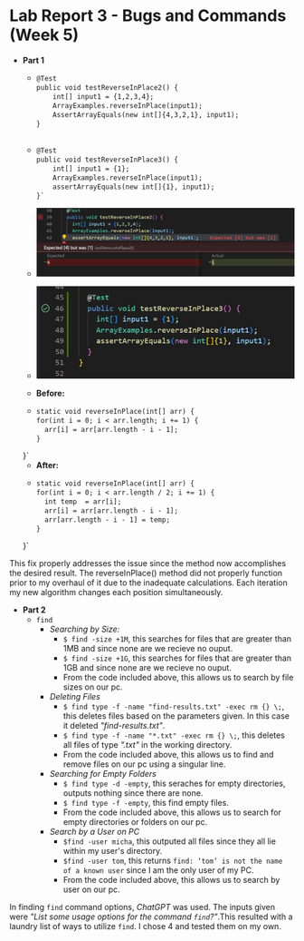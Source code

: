 # **Lab Report 3 - Bugs and Commands (Week 5)**
* **Part 1**
  * ```
    @Test 
	public void testReverseInPlace2() {
    	int[] input1 = {1,2,3,4};
    	ArrayExamples.reverseInPlace(input1);
		AssertArrayEquals(new int[]{4,3,2,1}, input1);
	}
 
  * ```
    @Test 
	public void testReverseInPlace3() {
	    int[] input1 = {1};
	    ArrayExamples.reverseInPlace(input1);
	    assertArrayEquals(new int[]{1}, input1);
	}`

  * ![Image](output_1.JPG)
  * ![Image](output_2.JPG)
    
  * **Before:**
  * ```
    static void reverseInPlace(int[] arr) {
    for(int i = 0; i < arr.length; i += 1) {
      arr[i] = arr[arr.length - i - 1];
    }
  }`
  * **After:**
  * ```
    static void reverseInPlace(int[] arr) {
    for(int i = 0; i < arr.length / 2; i += 1) {
      int temp  = arr[i];
      arr[i] = arr[arr.length - i - 1];
      arr[arr.length - i - 1] = temp;
    }
  }`


This fix properly addresses the issue since the method now accomplishes the desired result. The reverseInPlace() method did not properly function prior to my overhaul of it due to the inadequate calculations. Each iteration my new algorithm changes each position simultaneously.
 
* **Part 2**
  * `find`
	* *Searching by Size:*
		*  `$ find -size +1M`, this searches for files that are greater than 1MB and since none are we recieve no ouput.
		*  `$ find -size +1G`, this searches for files that are greater than 1GB and since none are we recieve no ouput.
	  *  From the code included above, this allows us to search by file sizes on our pc.
	* *Deleting Files*
		*  `$ find type -f -name "find-results.txt" -exec rm {} \;`, this deletes files based on the parameters given. In this case it deleted *"find-results.txt"*.
		* `$ find type -f -name "*.txt" -exec rm {} \;`, this deletes all files of type *".txt"* in the working directory.
		*  From the code included above, this allows us to find and remove files on our pc using a singular line.
	* *Searching for Empty Folders*
		* `$ find type -d -empty`, this seraches for empty directories, outputs nothing since there are none.
		* `$ find type -f -empty`, this find empty files.
		*  From the code included above, this allows us to search for empty directories or folders on our pc.
	* *Search by a User on PC*
		* `$find -user micha`, this outputed all files since they all lie within my user's directory.
		* `$find -user tom`, this returns `find: ‘tom’ is not the name of a known user` since I am the only user of my PC.
		*  From the code included above, this allows us to search by user on our pc.


In finding `find` command options, *ChatGPT* was used. The inputs given were *"List some usage options for the command `find`?"*.This resulted with a laundry list of ways to utilize `find`. I chose 4 and tested them on my own.
